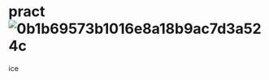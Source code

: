# pract![0b1b69573b1016e8a18b9ac7d3a524c](https://github.com/MEMEDAbobo/practice/assets/114683602/f76af778-2532-4ee7-b247-29ce2e24c93e)
ice
